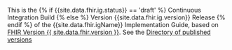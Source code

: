 <p id="publish-box">

This is the  {% if {{site.data.fhir.ig.status}} == 'draft' %} Continuous Integration Build {% else %} Version {{site.data.fhir.ig.version}} Release {% endif %} of the {{site.data.fhir.igName}} Implementation Guide,  based on <a href="{{ site.data.fhir.path }}index.html">FHIR Version {{ site.data.fhir.version }}</a>.  See the <a href="http://www.fhir.org/guides/{{page.historypath}}/history.html">Directory of published versions</a>

</p>

